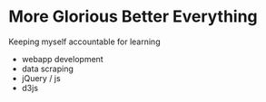 More Glorious Better Everything
============

Keeping myself accountable for learning

- webapp development
- data scraping
- jQuery / js
- d3js